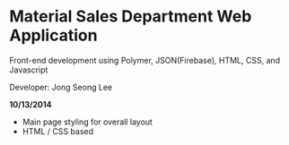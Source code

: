 Material Sales Department Web Application
=========================================
Front-end development using Polymer, JSON(Firebase), HTML, CSS, and Javascript

Developer: Jong Seong Lee

<strong>10/13/2014</strong>
<ul>
	<li>Main page styling for overall layout</li>
	<li>HTML / CSS based</li>
</ul>